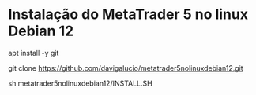 # Instalação do MetaTrader 5 no linux Debian 12

apt install -y git

git clone https://github.com/davigalucio/metatrader5nolinuxdebian12.git

sh metatrader5nolinuxdebian12/INSTALL.SH
